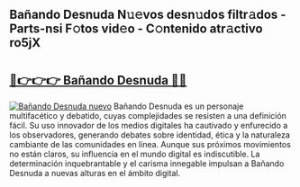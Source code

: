 ## Bañando Desnuda N𝚞𝚎vos desn𝚞dos filtr𝚊dos - Parts-nsi F𝚘tos vid𝚎o - C𝚘ntenido atr𝚊ctivo ro5jX

# <h2><a href="http://mbaa8d.tromn.icu/?c=Ba%c3%b1ando+Desnuda">🔗👉👉👉 Bañando Desnuda 🔗🔗</a></h2>

[![Bañando Desnuda nuevo](https://i.imgur.com/pEAQMta.gif)](http://mbaa8d.tromn.icu/?c=Ba%c3%b1ando+Desnuda)
Bañando Desnuda es un personaje multifacético y debatido, cuyas complejidades se resisten a una definición fácil.  Su uso innovador de los medios digitales ha cautivado y enfurecido a los observadores, generando debates sobre identidad, ética y la naturaleza cambiante de las comunidades en línea. Aunque sus próximos movimientos no están claros, su influencia en el mundo digital es indiscutible. La determinación inquebrantable y el carisma innegable impulsan a Bañando Desnuda a nuevas alturas en el ámbito digital.
